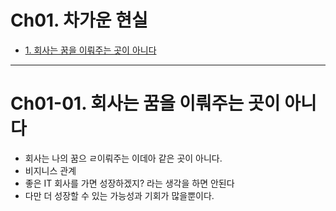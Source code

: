 # Ch01. 차가운 현실
- [1. 회사는 꿈을 이뤄주는 곳이 아니다](#ch01-01-회사는-꿈을-이뤄주는-곳이-아니다)


---------------------------------------------------------------------------------------------------------------------------
# Ch01-01. 회사는 꿈을 이뤄주는 곳이 아니다
- 회사는 나의 꿈으 ㄹ이뤄주는 이데아 같은 곳이 아니다.
- 비지니스 관계
- 좋은 IT 회사를 가면 성장하겠지? 라는 생각을 하면 안된다
- 다만 더 성장할 수 있는 가능성과 기회가 많을뿐이다.